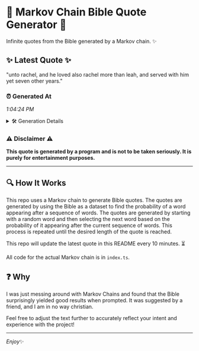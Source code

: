 # 📖 Markov Chain Bible Quote Generator 📖

Infinite quotes from the Bible generated by a Markov chain. ✨

## ✨ Latest Quote ✨
"unto rachel, and he loved also rachel more than leah, and served with him yet seven other years."

### ⏰ Generated At
*1:04:24 PM*

<details>
    <summary>🛠️ Generation Details</summary>
    <p>
        <strong>🌱 Seed:</strong> unto<br>
        <strong>🔄 Iterations:</strong> 17<br>
        <strong>📜 Context History:</strong><br>[ unto ]: rachel,<br>[ unto, rachel, ]: and<br>[ unto, rachel,, and ]: he<br>[ unto, rachel,, and, he ]: loved<br>[ unto, rachel,, and, he, loved ]: also<br>[ unto, rachel,, and, he, loved, also ]: rachel<br>[ rachel,, and, he, loved, also, rachel ]: more<br>[ and, he, loved, also, rachel, more ]: than<br>[ he, loved, also, rachel, more, than ]: leah,<br>[ loved, also, rachel, more, than, leah, ]: and<br>[ also, rachel, more, than, leah,, and ]: served<br>[ rachel, more, than, leah,, and, served ]: with<br>[ more, than, leah,, and, served, with ]: him<br>[ than, leah,, and, served, with, him ]: yet<br>[ leah,, and, served, with, him, yet ]: seven<br>[ and, served, with, him, yet, seven ]: other<br>[ served, with, him, yet, seven, other ]: years.<br>
    </p>
</details>

### ⚠️ Disclaimer ⚠️
**This quote is generated by a program and is not to be taken seriously. It is purely for entertainment purposes.**

---

## 🔍 How It Works

This repo uses a Markov chain to generate Bible quotes. The quotes are generated by using the Bible as a dataset to find the probability of a word appearing after a sequence of words. The quotes are generated by starting with a random word and then selecting the next word based on the probability of it appearing after the current sequence of words. This process is repeated until the desired length of the quote is reached.

This repo will update the latest quote in this README every 10 minutes. ⏳

All code for the actual Markov chain is in `index.ts`.

## ❓ Why

I was just messing around with Markov Chains and found that the Bible surprisingly yielded good results when prompted. 
It was suggested by a friend, and I am in no way christian.

Feel free to adjust the text further to accurately reflect your intent and experience with the project!

---

*Enjoy*✨
